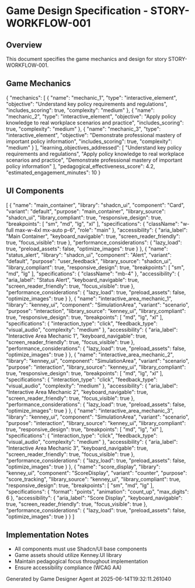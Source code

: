 # Game Design Specification - STORY-WORKFLOW-001

## Overview
This document specifies the game mechanics and design for story STORY-WORKFLOW-001.

## Game Mechanics
{
  "mechanics": [
    {
      "name": "mechanic_1",
      "type": "interactive_element",
      "objective": "Understand key policy requirements and regulations",
      "includes_scoring": true,
      "complexity": "medium"
    },
    {
      "name": "mechanic_2",
      "type": "interactive_element",
      "objective": "Apply policy knowledge to real workplace scenarios and practice",
      "includes_scoring": true,
      "complexity": "medium"
    },
    {
      "name": "mechanic_3",
      "type": "interactive_element",
      "objective": "Demonstrate professional mastery of important policy information",
      "includes_scoring": true,
      "complexity": "medium"
    }
  ],
  "learning_objectives_addressed": [
    "Understand key policy requirements and regulations",
    "Apply policy knowledge to real workplace scenarios and practice",
    "Demonstrate professional mastery of important policy information"
  ],
  "pedagogical_effectiveness_score": 4.2,
  "estimated_engagement_minutes": 10
}

## UI Components
[
  {
    "name": "main_container",
    "library": "shadcn_ui",
    "component": "Card",
    "variant": "default",
    "purpose": "main_container",
    "library_source": "shadcn_ui",
    "library_compliant": true,
    "responsive_design": true,
    "breakpoints": [
      "sm",
      "md",
      "lg",
      "xl"
    ],
    "specifications": {
      "className": "w-full max-w-4xl mx-auto p-6",
      "role": "main"
    },
    "accessibility": {
      "aria_label": "Main Container",
      "keyboard_navigable": true,
      "screen_reader_friendly": true,
      "focus_visible": true
    },
    "performance_considerations": {
      "lazy_load": true,
      "preload_assets": false,
      "optimize_images": true
    }
  },
  {
    "name": "status_alert",
    "library": "shadcn_ui",
    "component": "Alert",
    "variant": "default",
    "purpose": "user_feedback",
    "library_source": "shadcn_ui",
    "library_compliant": true,
    "responsive_design": true,
    "breakpoints": [
      "sm",
      "md",
      "lg"
    ],
    "specifications": {
      "className": "mb-4"
    },
    "accessibility": {
      "aria_label": "Status Alert",
      "keyboard_navigable": true,
      "screen_reader_friendly": true,
      "focus_visible": true
    },
    "performance_considerations": {
      "lazy_load": true,
      "preload_assets": false,
      "optimize_images": true
    }
  },
  {
    "name": "interactive_area_mechanic_1",
    "library": "kenney_ui",
    "component": "SimulationArea",
    "variant": "scenario",
    "purpose": "interaction",
    "library_source": "kenney_ui",
    "library_compliant": true,
    "responsive_design": true,
    "breakpoints": [
      "md",
      "lg",
      "xl"
    ],
    "specifications": {
      "interaction_type": "click",
      "feedback_type": "visual_audio",
      "complexity": "medium"
    },
    "accessibility": {
      "aria_label": "Interactive Area Mechanic 1",
      "keyboard_navigable": true,
      "screen_reader_friendly": true,
      "focus_visible": true
    },
    "performance_considerations": {
      "lazy_load": true,
      "preload_assets": false,
      "optimize_images": true
    }
  },
  {
    "name": "interactive_area_mechanic_2",
    "library": "kenney_ui",
    "component": "SimulationArea",
    "variant": "scenario",
    "purpose": "interaction",
    "library_source": "kenney_ui",
    "library_compliant": true,
    "responsive_design": true,
    "breakpoints": [
      "md",
      "lg",
      "xl"
    ],
    "specifications": {
      "interaction_type": "click",
      "feedback_type": "visual_audio",
      "complexity": "medium"
    },
    "accessibility": {
      "aria_label": "Interactive Area Mechanic 2",
      "keyboard_navigable": true,
      "screen_reader_friendly": true,
      "focus_visible": true
    },
    "performance_considerations": {
      "lazy_load": true,
      "preload_assets": false,
      "optimize_images": true
    }
  },
  {
    "name": "interactive_area_mechanic_3",
    "library": "kenney_ui",
    "component": "SimulationArea",
    "variant": "scenario",
    "purpose": "interaction",
    "library_source": "kenney_ui",
    "library_compliant": true,
    "responsive_design": true,
    "breakpoints": [
      "md",
      "lg",
      "xl"
    ],
    "specifications": {
      "interaction_type": "click",
      "feedback_type": "visual_audio",
      "complexity": "medium"
    },
    "accessibility": {
      "aria_label": "Interactive Area Mechanic 3",
      "keyboard_navigable": true,
      "screen_reader_friendly": true,
      "focus_visible": true
    },
    "performance_considerations": {
      "lazy_load": true,
      "preload_assets": false,
      "optimize_images": true
    }
  },
  {
    "name": "score_display",
    "library": "kenney_ui",
    "component": "ScoreDisplay",
    "variant": "counter",
    "purpose": "score_tracking",
    "library_source": "kenney_ui",
    "library_compliant": true,
    "responsive_design": true,
    "breakpoints": [
      "sm",
      "md",
      "lg"
    ],
    "specifications": {
      "format": "points",
      "animation": "count_up",
      "max_digits": 6
    },
    "accessibility": {
      "aria_label": "Score Display",
      "keyboard_navigable": true,
      "screen_reader_friendly": true,
      "focus_visible": true
    },
    "performance_considerations": {
      "lazy_load": true,
      "preload_assets": false,
      "optimize_images": true
    }
  }
]

## Implementation Notes
- All components must use Shadcn/UI base components
- Game assets should utilize Kenney.UI library
- Maintain pedagogical focus throughout implementation
- Ensure accessibility compliance (WCAG AA)

Generated by Game Designer Agent at 2025-06-14T19:32:11.261040
